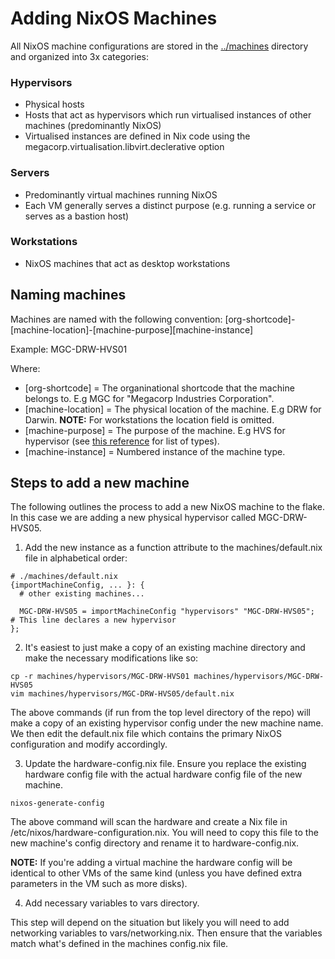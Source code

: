# Adding NixOS Machines
All NixOS machine configurations are stored in the [../machines](https://github.com/rapture-mc/mgc-nixos/blob/main/machines) directory and organized into 3x categories:

### Hypervisors
- Physical hosts
- Hosts that act as hypervisors which run virtualised instances of other machines (predominantly NixOS)
- Virtualised instances are defined in Nix code using the megacorp.virtualisation.libvirt.declerative option

### Servers
- Predominantly virtual machines running NixOS
- Each VM generally serves a distinct purpose (e.g. running a service or serves as a bastion host)

### Workstations
- NixOS machines that act as desktop workstations

## Naming machines
Machines are named with the following convention:
[org-shortcode]-[machine-location]-[machine-purpose][machine-instance]

Example: MGC-DRW-HVS01

Where:
- [org-shortcode] = The organinational shortcode that the machine belongs to. E.g MGC for "Megacorp Industries Corporation".
- [machine-location] = The physical location of the machine. E.g DRW for Darwin. **NOTE:** For workstations the location field is omitted.
- [machine-purpose] = The purpose of the machine. E.g HVS for hypervisor (see [this reference](https://github.com/rapture-mc/mgc-nixos/blob/main/docs/machine-types.md) for list of types).
- [machine-instance] = Numbered instance of the machine type.

## Steps to add a new machine

The following outlines the process to add a new NixOS machine to the flake. In this case we are adding a new physical hypervisor called MGC-DRW-HVS05.

1. Add the new instance as a function attribute to the machines/default.nix file in alphabetical order:
```
# ./machines/default.nix
{importMachineConfig, ... }: {
  # other existing machines...

  MGC-DRW-HVS05 = importMachineConfig "hypervisors" "MGC-DRW-HVS05";  # This line declares a new hypervisor
};
```

2. It's easiest to just make a copy of an existing machine directory and make the necessary modifications like so:
```
cp -r machines/hypervisors/MGC-DRW-HVS01 machines/hypervisors/MGC-DRW-HVS05
vim machines/hypervisors/MGC-DRW-HVS05/default.nix
```

The above commands (if run from the top level directory of the repo) will make a copy of an existing hypervisor config under the new machine name.
We then edit the default.nix file which contains the primary NixOS configuration and modify accordingly.

3. Update the hardware-config.nix file. Ensure you replace the existing hardware config file with the actual hardware config file of the new machine.
```
nixos-generate-config
```

The above command will scan the hardware and create a Nix file in /etc/nixos/hardware-configuration.nix.
You will need to copy this file to the new machine's config directory and rename it to hardware-config.nix.

**NOTE:** If you're adding a virtual machine the hardware config will be identical to other VMs of the same kind (unless you have defined extra parameters in the VM such as more disks).

4. Add necessary variables to vars directory.

This step will depend on the situation but likely you will need to add networking variables to vars/networking.nix.
Then ensure that the variables match what's defined in the machines config.nix file.
